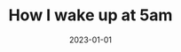---
title: "How I wake up at 5am"
date: "2023-01-01"
description: "How I went from sleeping at 2am and waking up at 1pm to sleeping at 8pm and waking up at 5am."
tag: "How"
mins: "4"
finished: false
last_updated_date: "2023-01-02"
---